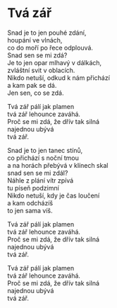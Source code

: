 Tvá zář
=======

Snad je to jen pouhé zdání,    
houpání ve vlnách,  
co do moří po řece odplouvá.  
Snad sen se mi zdá?  
Je to jen opar mlhavý v dálkách,  
zvláštní svit v oblacích.  
Nikdo netuší, odkud k nám přichází  
a kam pak se dá.  
Jen sen, co se zdá.

Tvá zář pálí jak plamen  
tvá zář lehounce zaváhá.  
Proč se mi zdá, že dřív tak silná  
najednou ubývá  
tvá zář.

Snad je to jen tanec stínů,  
co přichází s noční tmou  
a na horách přebývá v klínech skal  
snad sen se mi zdál?  
Náhle z plání vítr zpívá  
tu píseň podzimní  
Nikdo netuší, kdy je čas loučení  
a kam odcházíš  
to jen sama víš.

Tvá zář pálí jak plamen  
tvá zář lehounce zaváhá.  
Proč se mi zdá, že dřív tak silná  
najednou ubývá  
tvá zář.

Tvá zář pálí jak plamen  
tvá zář lehounce zaváhá.  
Proč se mi zdá, že dřív tak silná  
najednou ubývá  
tvá zář.

